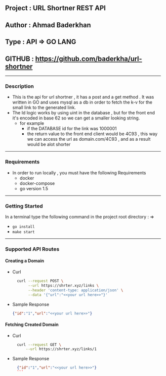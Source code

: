 ## Project : URL Shortner REST API
## Author  : Ahmad Baderkhan
## Type    : API => GO LANG 
## GITHUB  : https://github.com/baderkha/url-shortner
---

### Description

- This is the api for url shortner , it has a post and a get method . 
  It was written in GO and uses mysql as a db in order to fetch the k-v for the small link to the generated link.
- The Id logic works by using uint in the database , but for the front end it's encoded in base 62 so we can get a smaller looking string. 
   - for example
      - if the DATABASE id for the link was 1000001
      - the return value to the front end client would be 4C93 , this way we can access the url as domain.com/4C93 , and as a result would be alot shorter

---

### Requirements 

- In order to run locally , you must have the following Requirements
  - docker
  - docker-compose
  - go version 1.5
---

### Getting Started
In a terminal type the following command in the project root directory : =>

- ```go install```
- ```make start```

---

### Supported API Routes


#### Creating a Domain 
- Curl

    ``` bash 
      curl --request POST \
           --url https://shrter.xyz/links \
           --header 'content-type: application/json' \
           --data '{"url":"<<your url here>>"}' 
    ```
 
- Sample Response

    ```json 
    {"id":"1","url":"<<your url here>>"}
    ```

#### Fetching Created Domain 
- Curl

    ```bash
      curl --request GET \
          --url https://shrter.xyz/links/1
    ```

- Sample Response 

    ```json 
      {"id":"1","url":"<<your url here>>"}
      ```
